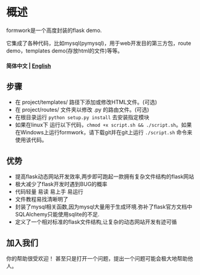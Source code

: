 # 概述
formwork是一个高度封装的flask demo.

它集成了各种代码，比如mysql(pymysql)，用于web开发目的第三方包，route demo，templates demo(存放html的文件)等等。

#### 简体中文 | [English](/README.md)

## 步骤
- 在 project/templates/ 路径下添加或修改HTML文件。(可选)
- 在 project/routes/ 文件夹以修改 .py 的路由文件。(可选)
- 在根目录运行 ```python setup.py install``` 去安装指定模块
- 如果在linux下 运行以下代码，```chmod +x script.sh && ./script.sh```。如果在Windows上运行formwork，请下载git并在git上运行 ```./script.sh``` 命令来使用该代码。

## 优势
- 提高flask动态网站开发效率,两步即可跑起一款拥有复杂文件结构的flask网站
- 极大减少了flask开发时遇到BUG的概率
- 代码轻量 易读 易上手 易运行
- 文件教程易找清晰明了
- 封装了mysql相关函数,因为mysql大量用于生成环境.弥补了flask官方文档中SQLAlchemy只能使用sqlite的不足.
- 定义了一个相对标准的flask文件结构,让复杂的动态网站开发有迹可循

## 加入我们
你的帮助很受欢迎！ 甚至只是打开一个问题，提出一个问题可能会极大地帮助他人。
